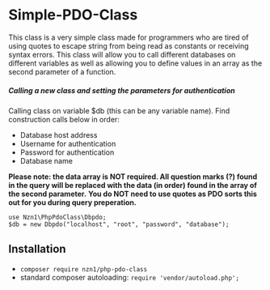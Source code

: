 # Simple-PDO-Class
This class is a very simple class made for programmers who are tired of using quotes to escape string from being read as constants or receiving syntax errors. This class will allow you to call different databases on different variables as well as allowing you to define values in an array as the second parameter of a function.

##### Calling a new class and setting the parameters for authentication

Calling class on variable $db (this can be any variable name). Find construction calls below in order:
* Database host address
* Username for authentication
* Password for authentication
* Database name

**Please note: the data array is NOT required. All question marks (?) found in the query will be replaced with the data (in order) found in the array of the second parameter.**
**You do NOT need to use quotes as PDO sorts this out for you during query preperation.**

```
use Nzn1\PhpPdoClass\Dbpdo;
$db = new Dbpdo("localhost", "root", "password", "database");
```

## Installation
* `composer require nzn1/php-pdo-class`
* standard composer autoloading: `require 'vendor/autoload.php';`
